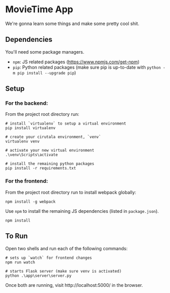# MovieTime App

We're gonna learn some things and make some pretty cool shit. 

## Dependencies
You'll need some package managers.

- `npm`: JS related packages (https://www.npmjs.com/get-npm)
- `pip`: Python related packages (make sure pip is up-to-date with `python -m pip install --upgrade pip`)

## Setup

### For the backend:
From the project root directory run:
```
# install `virtualenv` to setup a virtual environment
pip install virtualenv

# create your cirutala environment, `venv`
virtualenv venv

# activate your new virtual environment
.\venv\Scripts\activate

# install the remaining python packages
pip install -r requirements.txt
```

### For the frontend:
From the project root directory run to install webpack globally:
```
npm install -g webpack
```

Use `npm` to install the remaining JS dependencies (listed in `package.json`).

```
npm install
```

## To Run
Open two shells and run each of the following commands:
```
# sets up `watch` for frontend changes
npm run watch
```

```
# starts Flask server (make sure venv is activated)
python .\app\server\server.py
```

Once both are running, visit http://localhost:5000/ in the browser. 